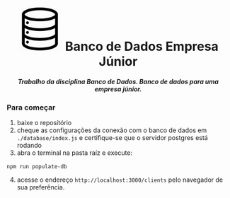 <h1 align="center">
  <img src='/.github/db.png' width='100px'>
  Banco de Dados Empresa Júnior 
</h1>

<h5 align="center">
  Trabalho da disciplina Banco de Dados. Banco de dados para uma empresa júnior.
</h5>

### Para começar
1. baixe o reposítório
2. cheque as configurações da conexão
com o banco de dados em `./database/index.js` e certifique-se que o servidor postgres está rodando
3. abra o terminal na pasta raíz e execute:
```
npm run populate-db
```
4. acesse o endereço `http://localhost:3000/clients` pelo navegador de sua preferência.


